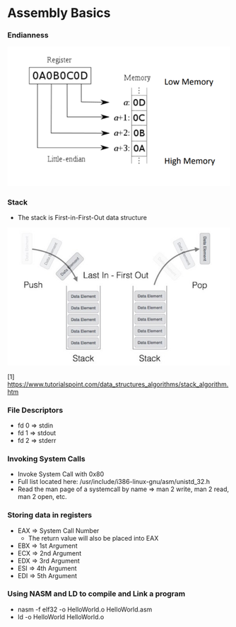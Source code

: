 # Assembly Basics

### Endianness
<kbd><img src="https://github.com/billburn/assembly/blob/master/Assembly%20Basics/Screen-Captures/endianess-01.png" /></kbd>

### Stack
* The stack is First-in-First-Out data structure

<kbd><img src="https://github.com/billburn/assembly/blob/master/Assembly%20Basics/Screen-Captures/stack-02.png" /></kbd>

[1] https://www.tutorialspoint.com/data_structures_algorithms/stack_algorithm.htm

### File Descriptors
* fd 0 => stdin
* fd 1 => stdout
* fd 2 => stderr

### Invoking System Calls
* Invoke System Call with 0x80
* Full list located here: /usr/include/i386-linux-gnu/asm/unistd_32.h
* Read the man page of a systemcall by name => man 2 write, man 2 read, man 2 open, etc.

### Storing data in registers
* EAX => System Call Number
	* The return value will also be placed into EAX
* EBX => 1st Argument
* ECX => 2nd Argument
* EDX => 3rd Argument
* ESI => 4th Argument
* EDI => 5th Argument

### Using NASM and LD to compile and Link a program
* nasm -f elf32 -o HelloWorld.o HelloWorld.asm
* ld -o HelloWorld HelloWorld.o
